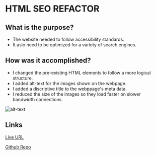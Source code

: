 # HTML SEO REFACTOR

## What is the purpose?

- The website needed to follow accessibility standards.
- It aslo need to be optimized for a variety of search engines.

## How was it accomplished?

- I changed the pre-existing HTML elements to follow a more logical structure.
- I added alt-text for the images shown on the webpage.
- I added a discriptive title to the webppage's meta data.
- I reduced the size of the images so they load faster on slower bandwidth connections.
 
![alt-text](assets/images/screenshot.png)

## Links
[Live URL](https://bryson987081.github.io/html-seo-refactor/)

[Github Repo](https://github.com/Bryson987081/html-seo-refactor)

